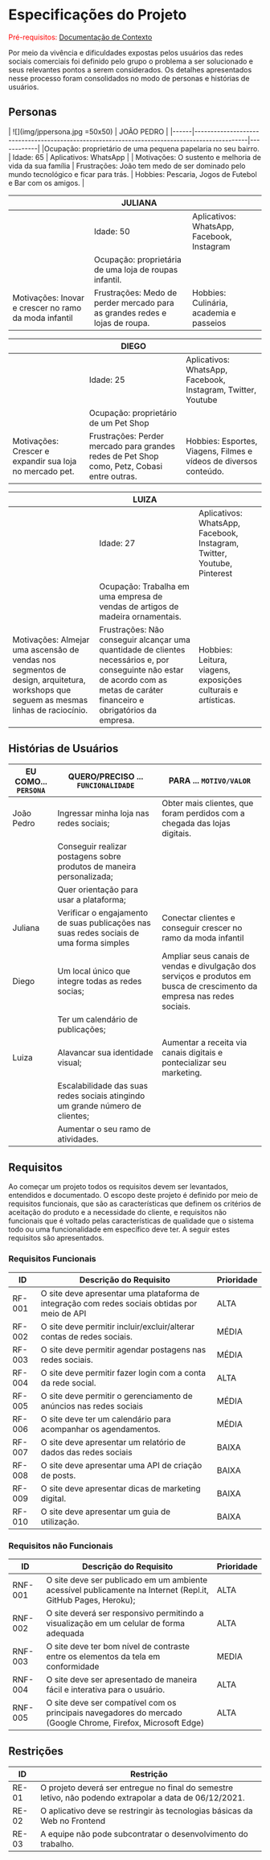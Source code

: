 # Especificações do Projeto

<span style="color:red">Pré-requisitos: <a href="1-Documentação de Contexto.md"> Documentação de Contexto</a></span>

Por meio da vivência e dificuldades expostas pelos usuários das redes sociais comerciais foi definido pelo grupo o problema a ser solucionado e seus relevantes pontos a serem considerados. Os detalhes apresentados nesse processo foram consolidados no modo de personas e histórias de usuários. 

## Personas

| ![](img/jppersona.jpg =50x50)     | JOÃO PEDRO                                                                                            |
|------|----------------------------------------------------------------------------------------------|------------|
|Ocupação: proprietário de uma pequena papelaria no seu bairro.       | Idade: 65                        | Aplicativos: WhatsApp | 
|  Motivações: O sustento e melhoria de vida da sua família | Frustrações: João tem medo de ser dominado pelo mundo tecnológico e ficar para trás.  | Hobbies: Pescaria, Jogos de Futebol e Bar com os amigos.      |

|      | JULIANA                                                                                  |            |
|------|----------------------------------------------------------------------------------------------|------------|
|      | Idade: 50                                                                           | Aplicativos: WhatsApp, Facebook, Instagram| 
|       | Ocupação: proprietária de uma loja de roupas infantil.                      |     |
|  Motivações: Inovar e crescer no ramo da moda infantil  | Frustrações: Medo de perder mercado para as grandes redes e lojas de roupa.  | Hobbies: Culinária, academia e passeios 


|      | DIEGO                                                                                  |            |
|------|----------------------------------------------------------------------------------------------|------------|
|      | Idade: 25                                                                           | Aplicativos: WhatsApp, Facebook, Instagram, Twitter, Youtube| 
|       | Ocupação: proprietário de um Pet Shop                     |     |
|  Motivações: Crescer e expandir sua loja no mercado pet.   | Frustrações: Perder mercado para grandes redes de Pet Shop como, Petz, Cobasi entre outras. | Hobbies: Esportes, Viagens, Filmes e vídeos de diversos conteúdo. 

|      | LUIZA                                                                                 |            |
|------|----------------------------------------------------------------------------------------------|------------|
|      | Idade: 27                                                                           | Aplicativos: WhatsApp, Facebook, Instagram, Twitter, Youtube, Pinterest | 
|       | Ocupação: Trabalha em uma empresa de vendas de artigos de madeira ornamentais.                     |     |
|  Motivações: Almejar uma ascensão de vendas nos segmentos de design, arquitetura, workshops que seguem as mesmas linhas de raciocínio.   | Frustrações: Não conseguir alcançar uma quantidade de clientes necessários e, por conseguinte não estar de acordo com as metas de caráter financeiro e obrigatórios da empresa.   | Hobbies: Leitura, viagens, exposições culturais e artísticas. 
 




## Histórias de Usuários

|EU COMO... `PERSONA`| QUERO/PRECISO ... `FUNCIONALIDADE`         |PARA ... `MOTIVO/VALOR`                 |
|--------------------|--------------------------------------------|----------------------------------------|
|João Pedro          | Ingressar minha loja nas redes sociais;        | Obter mais clientes, que foram perdidos com a chegada das lojas digitais. |
|                    | Conseguir realizar postagens sobre produtos de maneira personalizada;   |           |
|                    | Quer orientação para usar a plataforma;    |                                        |
|Juliana             | Verificar o engajamento de suas publicações nas suas redes sociais de uma forma simples| Conectar clientes e conseguir crescer no ramo da moda infantil|
|Diego               | Um local único que integre todas as redes socias; | Ampliar seus canais de vendas e divulgação dos serviços e produtos em busca de crescimento da empresa nas redes sociais.       |
|                    | Ter um calendário de publicações;          |     |
|Luiza               | Alavancar sua identidade visual;           | Aumentar a receita via canais digitais e pontecializar seu marketing. |
|                    | Escalabilidade das suas redes sociais atingindo um grande número de clientes;      |          |
|                    | Aumentar o seu ramo de atividades.         |                                        |


## Requisitos

Ao começar um projeto todos os requisitos devem ser levantados, entendidos e documentado. O escopo deste projeto é definido por meio de requisitos funcionais, que são as características que definem os critérios de aceitação do produto e a necessidade do cliente, e requisitos não funcionais que é voltado pelas características de qualidade que o sistema todo ou uma funcionalidade em específico deve ter. A seguir estes requisitos são apresentados. 

### Requisitos Funcionais

|ID    | Descrição do Requisito                                                                       | Prioridade |
|------|----------------------------------------------------------------------------------------------|------------|
|RF-001| O site deve apresentar uma plataforma de integração com redes sociais obtidas por meio de API| ALTA       | 
|RF-002| O site deve permitir incluir/excluir/alterar contas de redes sociais.                        | MÉDIA      |
|RF-003| O site deve permitir agendar postagens nas redes sociais.                                    | MÉDIA      |
|RF-004| O site deve permitir fazer login com a conta da rede social.                                 | ALTA       |
|RF-005| O site deve permitir o gerenciamento de anúncios nas redes sociais                           | MÉDIA      |
|RF-006| O site deve ter um calendário para acompanhar os agendamentos.                               | MÉDIA      |
|RF-007| O site deve apresentar um relatório de dados das redes sociais                               | BAIXA      |
|RF-008| O site deve apresentar uma API de criação de posts.                                          | BAIXA      |
|RF-009| O site deve apresentar dicas de marketing digital.                                           | BAIXA      |
|RF-010| O site deve apresentar um guia de utilização.                                                | BAIXA      |

### Requisitos não Funcionais

|ID     | Descrição do Requisito  |Prioridade |
|-------|-------------------------|----|
|RNF-001| O site deve ser publicado em um ambiente acessível publicamente na Internet (Repl.it, GitHub Pages, Heroku);  | ALTA | 
|RNF-002| O site deverá ser responsivo permitindo a visualização em um celular de forma adequada |  ALTA | 
|RNF-003| O site deve ter bom nível de contraste entre os elementos da tela em conformidade |  MEDIA |
|RNF-004| O site deve ser apresentado de maneira fácil e interativa para o usuário.|  ALTA |
|RNF-005| O site deve ser compatível com os principais navegadores do mercado (Google Chrome, Firefox, Microsoft Edge) |  ALTA |



## Restrições

|ID| Restrição                                             |
|--|-------------------------------------------------------|
|RE-01| O projeto deverá ser entregue no final do semestre letivo, não podendo extrapolar a data de 06/12/2021.|
|RE-02| O aplicativo deve se restringir às tecnologias básicas da Web no Frontend      |
|RE-03| A equipe não pode subcontratar o desenvolvimento do trabalho.      |


